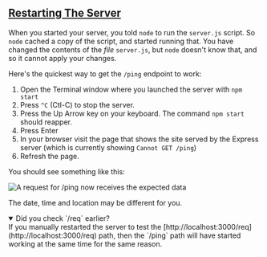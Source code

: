 <!-- Restarting the Server -->
<section
  id="restarting-the-server"
  aria-labelledby="restarting-the-server"
  data-item="Restarting The Server"
>
  <h2><a href="#restarting-the-server">Restarting The Server</a></h2>

When you started your server, you told `node` to run the `server.js` script. So `node` cached a copy of the script, and started running that. You have changed the contents of the _file_ `server.js`, but `node` doesn't know that, and so it cannot apply your changes.

Here's the quickest way to get the `/ping` endpoint to work:

1. Open the Terminal window where you launched the server with `npm start`
2. Press `^C` (Ctl-C) to stop the server.
3. Press the Up Arrow key on your keyboard. The command `npm start` should reapper.
4. Press Enter
5. In your browser visit the page that shows the site served by the Express server (which is currently showing `Cannot GET /ping`)
6. Refresh the page.

You should see something like this:

![A request for /ping now receives the expected data](images/pingInAction.webp)

The date, time and location may be different for you.

<details class="note" open>
<summary>Did you check `/req` earlier?</summary>
If you manually restarted the server to test the [http://localhost:3000/req](http://localhost:3000/req) path, then the `/ping` path will have started working at the same time for the same reason.

</details>

</section>
